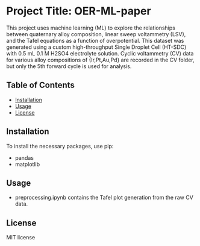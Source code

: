# Project Title: OER-ML-paper

This project uses machine learning (ML) to explore the relationships between quaternary alloy composition, linear sweep voltammetry (LSV), and the Tafel equations as a function of overpotential. This dataset was generated using a custom high-throughput Single Droplet Cell (HT-SDC) with 0.5 mL 0.1 M H2SO4 electrolyte solution. Cyclic voltammetry (CV) data for various alloy compositions of {Ir,Pt,Au,Pd} are recorded in the CV folder, but only the 5th forward cycle is used for analysis.

## Table of Contents
- [Installation](#installation)
- [Usage](#Usage)
- [License](#license)

## Installation
To install the necessary packages, use pip:
- pandas
- matplotlib

## Usage
- preprocessing.ipynb contains the Tafel plot generation from the raw CV data.

## License
MIT license
